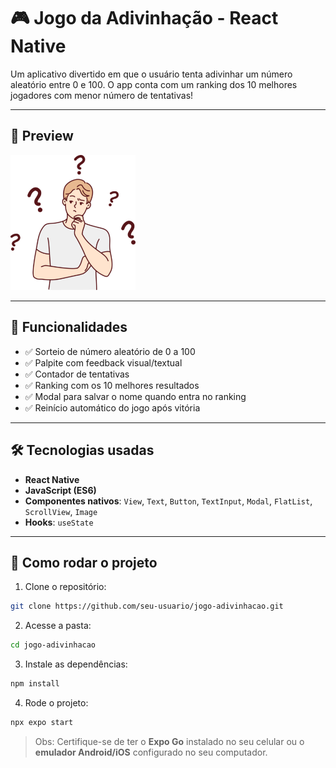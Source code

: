 # 🎮 Jogo da Adivinhação - React Native

Um aplicativo divertido em que o usuário tenta adivinhar um número aleatório entre 0 e 100. O app conta com um ranking dos 10 melhores jogadores com menor número de tentativas!

---

## 📱 Preview
<img src="./assets/thinking.webp" alt="preview" width="200"/>

---

## 🧠 Funcionalidades

- ✅ Sorteio de número aleatório de 0 a 100  
- ✅ Palpite com feedback visual/textual  
- ✅ Contador de tentativas  
- ✅ Ranking com os 10 melhores resultados  
- ✅ Modal para salvar o nome quando entra no ranking  
- ✅ Reinício automático do jogo após vitória

---

## 🛠️ Tecnologias usadas

- **React Native**
- **JavaScript (ES6)**
- **Componentes nativos**: `View`, `Text`, `Button`, `TextInput`, `Modal`, `FlatList`, `ScrollView`, `Image`
- **Hooks**: `useState`

---

## 🚀 Como rodar o projeto

1. Clone o repositório:
```bash
git clone https://github.com/seu-usuario/jogo-adivinhacao.git
```

2. Acesse a pasta:
```bash
cd jogo-adivinhacao
```

3. Instale as dependências:
```bash
npm install
```

4. Rode o projeto:
```bash
npx expo start
```

> Obs: Certifique-se de ter o **Expo Go** instalado no seu celular ou o **emulador Android/iOS** configurado no seu computador.
